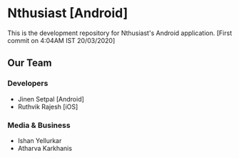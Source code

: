 # Nthusiast [Android]
 
This is the development repository for Nthusiast's Android application. [First commit on 4:04AM IST 20/03/2020]

## Our Team

### Developers 

- Jinen Setpal [Android]
- Ruthvik Rajesh [iOS] 

### Media & Business

- Ishan Yellurkar 
- Atharva Karkhanis
